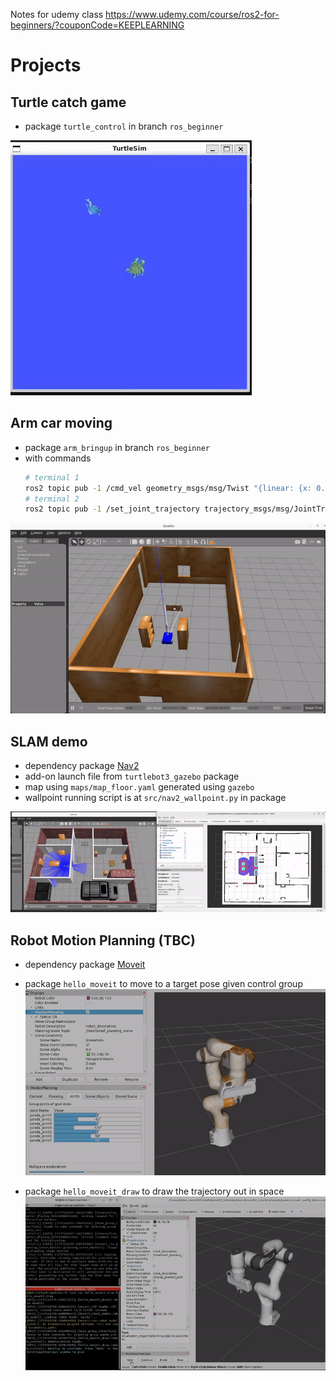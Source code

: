 Notes for udemy class https://www.udemy.com/course/ros2-for-beginners/?couponCode=KEEPLEARNING

# Projects
## Turtle catch game
- package `turtle_control` in branch `ros_beginner`

![](/rm_resources/turtle_catch.gif)

## Arm car moving
- package `arm_bringup` in branch `ros_beginner`
- with commands
    ```bash
    # terminal 1
    ros2 topic pub -1 /cmd_vel geometry_msgs/msg/Twist "{linear: {x: 0.1}, angular: {z: 0.01}}"
    # terminal 2
    ros2 topic pub -1 /set_joint_trajectory trajectory_msgs/msg/JointTrajectory "{header: {frame_id: base_footprint}, joint_names: [base_forearm_joint, forearm_hand_joint], points: [{positions: [0.5,0.3]}]}"
    ```

![](/rm_resources/arm_car.gif)

## SLAM demo
- dependency package [Nav2](https://docs.nav2.org/)
- add-on launch file from `turtlebot3_gazebo` package
- map using `maps/map_floor.yaml` generated using `gazebo`
- wallpoint running script is at `src/nav2_wallpoint.py` in package

![](/rm_resources/turtlebot_wallpoint_nav.gif)

## Robot Motion Planning (TBC)
- dependency package [Moveit](https://moveit.picknik.ai/main/index.html)
- package `hello_moveit` to move to a target pose given control group
![](/rm_resources/moveit_simple.gif)

- package `hello_moveit_draw` to draw the trajectory out in space
![](/rm_resources/moveit_trajectory.gif)
